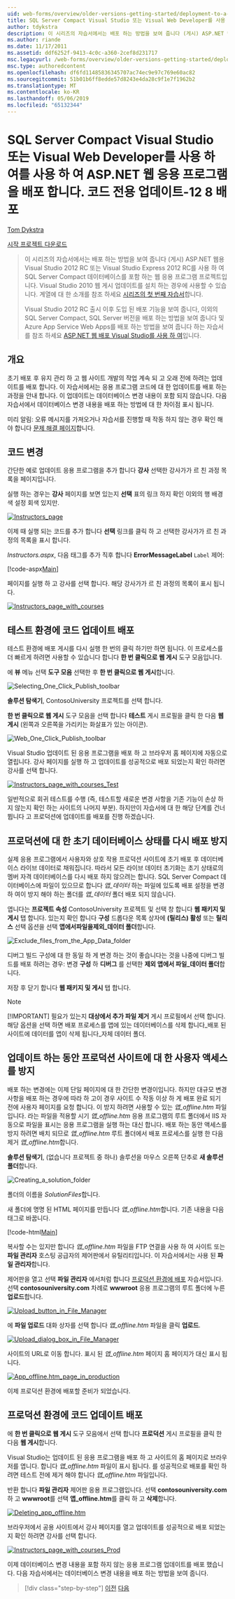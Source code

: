```yaml
---
uid: web-forms/overview/older-versions-getting-started/deployment-to-a-hosting-provider/deployment-to-a-hosting-provider-deploying-a-code-only-update-8-of-12
title: SQL Server Compact Visual Studio 또는 Visual Web Developer를 사용 하 여를 사용 하 여 ASP.NET 웹 응용 프로그램을 배포 합니다. 코드 전용 업데이트-12 8 배포 | Microsoft Docs
author: tdykstra
description: 이 시리즈의 자습서에서는 배포 하는 방법을 보여 줍니다 (게시) ASP.NET 웹 응용 프로그램 프로젝트 Visual Stu를 사용 하 여 SQL Server Compact 데이터베이스를 포함 하는 중...
ms.author: riande
ms.date: 11/17/2011
ms.assetid: ddf6252f-9413-4c0c-a360-2cef8d231717
msc.legacyurl: /web-forms/overview/older-versions-getting-started/deployment-to-a-hosting-provider/deployment-to-a-hosting-provider-deploying-a-code-only-update-8-of-12
msc.type: authoredcontent
ms.openlocfilehash: df6fd11485836345707ac74ec9e97c769e60ac82
ms.sourcegitcommit: 51b01b6ff8edde57d8243e4da28c9f1e7f1962b2
ms.translationtype: MT
ms.contentlocale: ko-KR
ms.lasthandoff: 05/06/2019
ms.locfileid: "65132344"
---
```

# <a name="deploying-an-aspnet-web-application-with-sql-server-compact-using-visual-studio-or-visual-web-developer-deploying-a-code-only-update---8-of-12"></a>SQL Server Compact Visual Studio 또는 Visual Web Developer를 사용 하 여를 사용 하 여 ASP.NET 웹 응용 프로그램을 배포 합니다. 코드 전용 업데이트-12 8 배포

[Tom Dykstra](https://github.com/tdykstra)

[시작 프로젝트 다운로드](http://code.msdn.microsoft.com/Deploying-an-ASPNET-Web-4e31366b)

> 이 시리즈의 자습서에서는 배포 하는 방법을 보여 줍니다 (게시) ASP.NET 웹용 Visual Studio 2012 RC 또는 Visual Studio Express 2012 RC를 사용 하 여 SQL Server Compact 데이터베이스를 포함 하는 웹 응용 프로그램 프로젝트입니다. Visual Studio 2010 웹 게시 업데이트를 설치 하는 경우에 사용할 수 있습니다. 계열에 대 한 소개를 참조 하세요 [시리즈의 첫 번째 자습서](deployment-to-a-hosting-provider-introduction-1-of-12.md)합니다.
> 
> Visual Studio 2012 RC 출시 이후 도입 된 배포 기능을 보여 줍니다, 이외의 SQL Server Compact, SQL Server 버전을 배포 하는 방법을 보여 줍니다 및 Azure App Service Web Apps를 배포 하는 방법을 보여 줍니다 하는 자습서를 참조 하세요 [ASP.NET 웹 배포 Visual Studio를 사용 하 여](../../deployment/visual-studio-web-deployment/introduction.md)입니다.

## <a name="overview"></a>개요

초기 배포 후 유지 관리 하 고 웹 사이트 개발의 작업 계속 되 고 오래 전에 하려는 업데이트를 배포 합니다. 이 자습서에서는 응용 프로그램 코드에 대 한 업데이트를 배포 하는 과정을 안내 합니다. 이 업데이트는 데이터베이스 변경 내용이 포함 되지 않습니다. 다음 자습서에서 데이터베이스 변경 내용을 배포 하는 방법에 대 한 차이점 표시 됩니다.

미리 알림: 오류 메시지를 가져오거나 자습서를 진행할 때 작동 하지 않는 경우 확인 해야 합니다 [문제 해결 페이지](deployment-to-a-hosting-provider-creating-and-installing-deployment-packages-12-of-12.md)합니다.

## <a name="making-a-code-change"></a>코드 변경

간단한 예로 업데이트 응용 프로그램을 추가 합니다 **강사** 선택한 강사가가 르 친 과정 목록을 페이지입니다.

실행 하는 경우는 **강사** 페이지를 보면 있는지 **선택** 표의 링크 하지 확인 이외의 행 배경색 설정 회색 있지만.

[![Instructors_page](deployment-to-a-hosting-provider-deploying-a-code-only-update-8-of-12/_static/image2.png)](deployment-to-a-hosting-provider-deploying-a-code-only-update-8-of-12/_static/image1.png)

이제 때 실행 되는 코드를 추가 합니다 **선택** 링크를 클릭 하 고 선택한 강사가가 르 친 과정의 목록을 표시 합니다.

*Instructors.aspx*, 다음 태그를 추가 직후 합니다 **ErrorMessageLabel** `Label` 제어:

[!code-aspx[Main](deployment-to-a-hosting-provider-deploying-a-code-only-update-8-of-12/samples/sample1.aspx)]

페이지를 실행 하 고 강사를 선택 합니다. 해당 강사가가 르 친 과정의 목록이 표시 됩니다.

[![Instructors_page_with_courses](deployment-to-a-hosting-provider-deploying-a-code-only-update-8-of-12/_static/image4.png)](deployment-to-a-hosting-provider-deploying-a-code-only-update-8-of-12/_static/image3.png)

## <a name="deploying-the-code-update-to-the-test-environment"></a>테스트 환경에 코드 업데이트 배포

테스트 환경에 배포 게시를 다시 실행 한 번의 클릭 하기만 하면 됩니다. 이 프로세스를 더 빠르게 하려면 사용할 수 있습니다 합니다 **한 번 클릭으로 웹 게시** 도구 모음입니다.

에 **뷰** 메뉴 선택 **도구 모음** 선택한 후 **한 번 클릭으로 웹 게시**합니다.

![Selecting_One_Click_Publish_toolbar](deployment-to-a-hosting-provider-deploying-a-code-only-update-8-of-12/_static/image5.png)

**솔루션 탐색기**, ContosoUniversity 프로젝트를 선택 합니다.

**한 번 클릭으로 웹 게시** 도구 모음을 선택 합니다 **테스트** 게시 프로필을 클릭 한 다음 **웹 게시** (왼쪽과 오른쪽을 가리키는 화살표가 있는 아이콘).

![Web_One_Click_Publish_toolbar](deployment-to-a-hosting-provider-deploying-a-code-only-update-8-of-12/_static/image6.png)

Visual Studio 업데이트 된 응용 프로그램을 배포 하 고 브라우저 홈 페이지에 자동으로 열립니다. 강사 페이지를 실행 하 고 업데이트를 성공적으로 배포 되었는지 확인 하려면 강사를 선택 합니다.

[![Instructors_page_with_courses_Test](deployment-to-a-hosting-provider-deploying-a-code-only-update-8-of-12/_static/image8.png)](deployment-to-a-hosting-provider-deploying-a-code-only-update-8-of-12/_static/image7.png)

일반적으로 회귀 테스트를 수행 (즉, 테스트할 새로운 변경 사항을 기존 기능이 손상 하지 않는지 확인 하는 사이트의 나머지 부분). 하지만이 자습서에 대 한 해당 단계를 건너뜁니다 고 프로덕션에 업데이트를 배포를 진행 하겠습니다.

## <a name="preventing-redeployment-of-the-initial-database-state-to-production"></a>프로덕션에 대 한 초기 데이터베이스 상태를 다시 배포 방지

실제 응용 프로그램에서 사용자와 상호 작용 프로덕션 사이트에 초기 배포 후 데이터베이스 라이브 데이터로 채워집니다. 따라서 모든 라이브 데이터 초기화는 초기 상태로의 멤버 자격 데이터베이스를 다시 배포 하지 않으려는 합니다. SQL Server Compact 데이터베이스에 파일이 있으므로 합니다 *앱\_데이터* 하는 파일에 있도록 배포 설정을 변경 하 여이 방지 해야 하는 폴더를 *앱\_데이터* 폴더 배포 되지 않습니다.

엽니다는 **프로젝트 속성** ContosoUniversity 프로젝트 및 선택 창 합니다 **웹 패키지 및 게시** 탭 합니다. 있는지 확인 합니다 **구성** 드롭다운 목록 상자에 **(릴리스) 활성** 또는 **릴리스** 선택 옵션을 선택 **앱에서파일을제외\_데이터 폴더**합니다.

![Exclude_files_from_the_App_Data_folder](deployment-to-a-hosting-provider-deploying-a-code-only-update-8-of-12/_static/image9.png)

디버그 빌드 구성에 대 한 동일 하 게 변경 하는 것이 좋습니다는 것을 나중에 디버그 빌드를 배포 하려는 경우: 변경 **구성** 하 **디버그** 를 선택한 **제외 앱에서 파일\_데이터 폴더**합니다.

저장 후 닫기 합니다 **웹 패키지 및 게시** 탭 합니다.

> [!NOTE] 
> 
> [!IMPORTANT]
> 필요가 있는지 **대상에서 추가 파일 제거** 게시 프로필에서 선택 합니다. 해당 옵션을 선택 하면 배포 프로세스를 앱에 있는 데이터베이스를 삭제 합니다\_배포 된 사이트에 데이터를 앱이 삭제 됩니다\_자체 데이터 폴더.

## <a name="preventing-user-access-to-the-production-site-during-update"></a>업데이트 하는 동안 프로덕션 사이트에 대 한 사용자 액세스를 방지

배포 하는 변경에는 이제 단일 페이지에 대 한 간단한 변경이입니다. 하지만 대규모 변경 사항을 배포 하는 경우에 따라 하 고이 경우 사이트 수 작동 이상 하 게 배포 완료 되기 전에 사용자 페이지를 요청 합니다. 이 방지 하려면 사용할 수 있는 *앱\_offline.htm* 파일입니다. 라는 파일을 적용할 시기 *앱\_offline.htm* 응용 프로그램의 루트 폴더에서 IIS 자동으로 파일을 표시는 응용 프로그램을 실행 하는 대신 합니다. 배포 하는 동안 액세스를 방지 하려면 배치 되므로 *앱\_offline.htm* 루트 폴더에서 배포 프로세스를 실행 한 다음 제거 *앱\_offline.htm*합니다.

**솔루션 탐색기**, (없습니다 프로젝트 중 하나) 솔루션을 마우스 오른쪽 단추로 **새 솔루션 폴더**합니다.

![Creating_a_solution_folder](deployment-to-a-hosting-provider-deploying-a-code-only-update-8-of-12/_static/image10.png)

폴더의 이름을 *SolutionFiles*합니다.

새 폴더에 명명 된 HTML 페이지를 만듭니다 *앱\_offline.htm*합니다. 기존 내용을 다음 태그로 바꿉니다.

[!code-html[Main](deployment-to-a-hosting-provider-deploying-a-code-only-update-8-of-12/samples/sample2.html)]

복사할 수는 있지만 합니다 *앱\_offline.htm* 파일을 FTP 연결을 사용 하 여 사이트 또는 **파일 관리자** 호스팅 공급자의 제어판에서 유틸리티입니다. 이 자습서에서는 사용 된 **파일 관리자**합니다.

제어판을 열고 선택 **파일 관리자** 에서처럼 합니다 [프로덕션 환경에 배포](deployment-to-a-hosting-provider-deploying-to-the-production-environment-7-of-12.md) 자습서입니다. 선택 **contosouniversity.com** 차례로 **wwwroot** 응용 프로그램의 루트 폴더에 누른 **업로드**합니다.

[![Upload_button_in_File_Manager](deployment-to-a-hosting-provider-deploying-a-code-only-update-8-of-12/_static/image12.png)](deployment-to-a-hosting-provider-deploying-a-code-only-update-8-of-12/_static/image11.png)

에 **파일 업로드** 대화 상자를 선택 합니다 *앱\_offline.htm* 파일을 클릭 **업로드**.

[![Upload_dialog_box_in_File_Manager](deployment-to-a-hosting-provider-deploying-a-code-only-update-8-of-12/_static/image14.png)](deployment-to-a-hosting-provider-deploying-a-code-only-update-8-of-12/_static/image13.png)

사이트의 URL로 이동 합니다. 표시 된 *앱\_offline.htm* 페이지 홈 페이지가 대신 표시 됩니다.

[![App_offline.htm_page_in_production](deployment-to-a-hosting-provider-deploying-a-code-only-update-8-of-12/_static/image16.png)](deployment-to-a-hosting-provider-deploying-a-code-only-update-8-of-12/_static/image15.png)

이제 프로덕션 환경에 배포할 준비가 되었습니다.

## <a name="deploying-the-code-update-to-the-production-environment"></a>프로덕션 환경에 코드 업데이트 배포

에 **한 번 클릭으로 웹 게시** 도구 모음에서 선택 합니다 **프로덕션** 게시 프로필을 클릭 한 다음 **웹 게시**합니다.

Visual Studio는 업데이트 된 응용 프로그램을 배포 하 고 사이트의 홈 페이지로 브라우저를 엽니다. 합니다 *앱\_offline.htm* 파일이 표시 됩니다. 를 성공적으로 배포를 확인 하려면 테스트 전에 제거 해야 합니다 *앱\_offline.htm* 파일입니다.

반환 합니다 **파일 관리자** 제어판 응용 프로그램입니다. 선택 **contosouniversity.com** 하 고 **wwwroot**를 선택 **앱\_offline.htm**를 클릭 하 고 **삭제**합니다.

[![Deleting_app_offline.htm](deployment-to-a-hosting-provider-deploying-a-code-only-update-8-of-12/_static/image18.png)](deployment-to-a-hosting-provider-deploying-a-code-only-update-8-of-12/_static/image17.png)

브라우저에서 공용 사이트에서 강사 페이지를 열고 업데이트를 성공적으로 배포 되었는지 확인 하려면 강사를 선택 합니다.

[![Instructors_page_with_courses_Prod](deployment-to-a-hosting-provider-deploying-a-code-only-update-8-of-12/_static/image20.png)](deployment-to-a-hosting-provider-deploying-a-code-only-update-8-of-12/_static/image19.png)

이제 데이터베이스 변경 내용을 포함 하지 않는 응용 프로그램 업데이트를 배포 했습니다. 다음 자습서에서는 데이터베이스 변경 내용을 배포 하는 방법을 보여 줍니다.

> [!div class="step-by-step"]
> [이전](deployment-to-a-hosting-provider-deploying-to-the-production-environment-7-of-12.md)
> [다음](deployment-to-a-hosting-provider-deploying-a-database-update-9-of-12.md)
